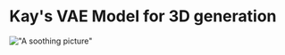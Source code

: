 # Kay's VAE Model for 3D generation

!["A soothing picture"](model3d/beautiful-nature-high-definition_042323787_304.jpg)